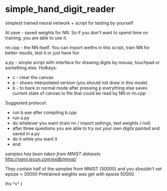 # simple_hand_digit_reader
simplest trained neural network + script for testing by yourself

AI.save - saved weights for NN. So if you don't want to spend time on training, you are able to use it.

nn.cpp - the NN itself. You can import weiths in this script, train NN for better results, test it or just have fun

a.py - simple script with interface for drawing digits by mouse, touchpad or something else.
  Hotkeys:
  - c - clear the canvas
  - p - shows interpolated version (you should not draw in  this mode) 
  - b - to back in normal mode after pressing p
  everything else saves current state of canvas to file that could be read by NN in nn.cpp
    
Suggested protocol: 
  - run b.exe after compiling b.cpp
  - run a.py
  - do whatever you want (train nn / import settings, test weights / not)
  - after three questions you are able to try out your own digits painted and saved in a.py
  - do it while you want it
  - end
 
*samples has been taken from MNIST datasets   http://yann.lecun.com/exdb/mnist/*

They contain half of the samples from MNIST (30000) and you shouldn't set epsize > 30000
Pretrained weights was get with epsize 50000. 
 
 thx ^v^ )
